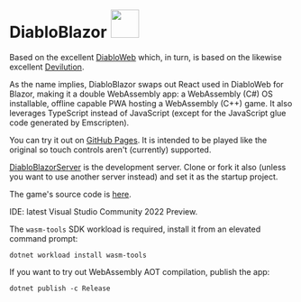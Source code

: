 # DiabloBlazor <img src="https://devblogs.microsoft.com/aspnet/wp-content/uploads/sites/16/2019/04/BrandBlazor_nohalo_1000x.png" width="50" height="50" />

Based on the excellent [DiabloWeb](https://github.com/d07RiV/diabloweb) which, in turn, is based on the likewise excellent [Devilution](https://github.com/diasurgical/devilution).

As the name implies, DiabloBlazor swaps out React used in DiabloWeb for Blazor, making it a double WebAssembly app: a WebAssembly (C#) OS installable, offline capable PWA hosting a WebAssembly (C++) game. It also leverages TypeScript instead of JavaScript (except for the JavaScript glue code generated by Emscripten).

You can try it out on [GitHub Pages](https://n-stefan.github.io/diabloblazor). It is intended to be played like the original so touch controls aren't (currently) supported.

[DiabloBlazorServer](https://github.com/n-stefan/diabloblazorserver) is the development server. Clone or fork it also (unless you want to use another server instead) and set it as the startup project.

The game's source code is [here](https://github.com/n-stefan/devilution).

IDE: latest Visual Studio Community 2022 Preview.

The `wasm-tools` SDK workload is required, install it from an elevated command prompt:

`dotnet workload install wasm-tools`

If you want to try out WebAssembly AOT compilation, publish the app:

`dotnet publish -c Release`
